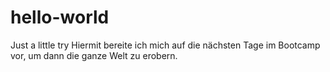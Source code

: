 # hello-world
Just a little try
Hiermit bereite ich mich auf die nächsten Tage im Bootcamp vor, um dann die ganze Welt zu erobern.
